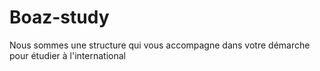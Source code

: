 # Boaz-study

Nous sommes une structure qui vous accompagne dans votre démarche pour étudier à l'international
